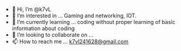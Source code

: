 - 👋 Hi, I’m @k7vL
- 👀 I’m interested in ... Gaming and networking, IOT.
- 🌱 I’m currently learning ... coding without proper learning of basic information about coding 
- 💞️ I’m looking to collaborate on ...
- 📫 How to reach me ... k7vl241628@gmail.com

<!---
naylatt003/naylatt003 is a ✨ special ✨ repository because its `README.md` (this file) appears on your GitHub profile.
You can click the Preview link to take a look at your changes.
--->
